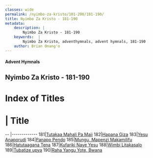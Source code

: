 ```yaml
---
classes: wide
permalink: /nyimbo-za-kristo/101-200/181-190/
title: Nyimbo Za Kristo - 181-190
metadata:
    description: |
        Nyimbo Za Kristo - 181-190
    keywords:  |
        Nyimbo Za Kristo, adventhymnals, advent hymnals, 181-190
    author: Brian Onang'o
---
```


#### Advent Hymnals
## Nyimbo Za Kristo - 181-190

# Index of Titles
# | Title                        
-- |-------------
181|[Tutakaa Mahali Pa Maji](/nyimbo-za-kristo/101-200/181-190/Tutakaa-Mahali-Pa-Maji)
182|[Hapana Giza](/nyimbo-za-kristo/101-200/181-190/Hapana-Giza)
183|[Yesu Anaporudi](/nyimbo-za-kristo/101-200/181-190/Yesu-Anaporudi)
184|[Panapo Pendo](/nyimbo-za-kristo/101-200/181-190/Panapo-Pendo)
185|[Mungu, Mapenzi Makamilifu](/nyimbo-za-kristo/101-200/181-190/Mungu,-Mapenzi-Makamilifu)
186|[Hatutaagana Tena](/nyimbo-za-kristo/101-200/181-190/Hatutaagana-Tena)
187|[Kufariki Naye Yesu](/nyimbo-za-kristo/101-200/181-190/Kufariki-Naye-Yesu)
188|[Wimbi Litakasalo](/nyimbo-za-kristo/101-200/181-190/Wimbi-Litakasalo)
189|[Tubatize upya](/nyimbo-za-kristo/101-200/181-190/Tubatize-upya)
190|[Raha Yangu Yote, Bwana](/nyimbo-za-kristo/101-200/181-190/Raha-Yangu-Yote,-Bwana)